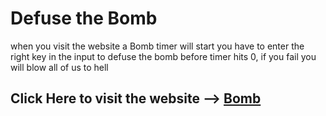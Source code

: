 <h1>Defuse the Bomb</h1>
<p>when you visit the website a Bomb timer will start you have to enter the right key in the input to defuse the bomb before timer hits 0, if you fail you will blow all of us to hell</p>

<h2>Click Here to visit the website --> <a href="https://sspstark.github.io/Bomb/"> Bomb</a> </h2>
